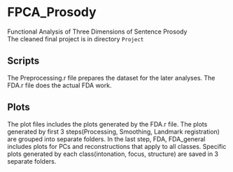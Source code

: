 # FPCA_Prosody
Functional Analysis of Three Dimensions of Sentence Prosody  
The cleaned final project is in directory `Project`  

## Scripts

The Preprocessing.r file prepares the dataset for the later analyses. The FDA.r file does the actual FDA work.

## Plots

The plot files includes the plots generated by the FDA.r file. The plots generated by first 3 steps(Processing, Smoothing, Landmark registration) are grouped into separate folders.
In the last step, FDA, FDA\_general includes plots for PCs and reconstructions that apply to all classes. Specific plots generated by each class(intonation, focus, structure) are saved in 3 separate folders.
